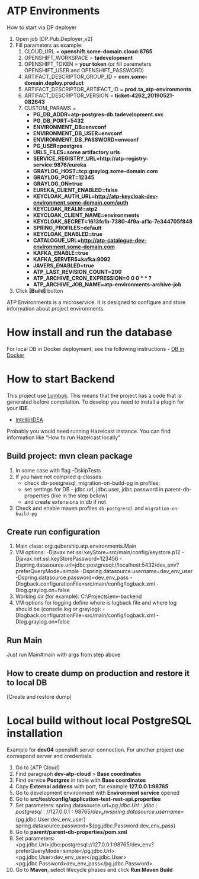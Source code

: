# ATP Environments 

How to start via DP deployer

1. Open job [DP.Pub.Deployer_v2]
2. Fill parameters as example:
    1. CLOUD_URL = **openshift.some-domain.cloud:8765**
    2. OPENSHIFT_WORKSPACE = **tadevelopment**
    3. OPENSHIFT_TOKEN = **your token** (or fill paremeters OPENSHIFT_USER and OPENSHIFT_PASSWORD)
    4. ARTIFACT_DESCRIPTOR_GROUP_ID = **com.some-domain.deploy.product**
    5. ARTIFACT_DESCRIPTOR_ARTIFACT_ID = **prod.ta_atp-environments**
    6. ARTIFACT_DESCRIPTOR_VERSION = **ticket-4262_20190521-082643**
    7. CUSTOM_PARAMS =
        * **PG_DB_ADDR=atp-postgres-db.tadevelopment.svc**
        * **PG_DB_PORT=5432**
        * **ENVIRONMENT_DB=envconf**
        * **ENVIRONMENT_DB_USER=envconf**
        * **ENVIRONMENT_DB_PASSWORD=envconf**
        * **PG_USER=postgres**
        * **URLS_FILES=some artifactory urls**
        * **SERVICE_REGISTRY_URL=http://atp-registry-service:9876/eureka**
        * **GRAYLOG_HOST=tcp:graylog.some-domain.com**
        * **GRAYLOG_PORT=12345**
        * **GRAYLOG_ON=true**
        * **EUREKA_CLIENT_ENABLED=false**
        * **KEYCLOAK_AUTH_URL=http://atp-keycloak-dev-environment.some-domain.com/auth**
        * **KEYCLOAK_REALM=atp2**
        * **KEYCLOAK_CLIENT_NAME=environments**
        * **KEYCLOAK_SECRET=1613fc1b-7380-4f9a-af1c-7e344705f848**
        * **SPRING_PROFILES=default**
        * **KEYCLOAK_ENABLED=true**
        * **CATALOGUE_URL=http://atp-catalogue-dev-environment.some-domain.com**
        * **KAFKA_ENABLE=true**
        * **KAFKA_SERVERS=kafka:9092**
        * **JAVERS_ENABLED=true**
        * **ATP_LAST_REVISION_COUNT=200**
        * **ATP_ARCHIVE_CRON_EXPRESSION=0 0 0 * * ?**
        * **ATP_ARCHIVE_JOB_NAME=atp-environments-archive-job**
3. Click **[Build]** button

ATP Environments is a microservice. It is designed to configure and store information about project environments.

# How install and run the database

For local DB in Docker deployment, see the following instructions - [DB in Docker](./docker-compose/readme.md)

# How to start Backend

This project use [Lombok](https://projectlombok.org). This means that the project has a code that is generated before compilation. 
To develop you need to install a plugin for your **IDE**. 
* [Intellij IDEA](http://plugins.jetbrains.com/plugin/6317-lombok-plugin)

Probably you would need running Hazelcast instance. You can find information like "How to run Hazelcast locally"

## Build project: mvn clean package
1. In some case with flag -DskipTests
2. If you have not compiled q-classes:
    * check db-postgresql, migration-on-build-pg in profiles; 
    * set settings for DB - jdbc.url, jdbc.user, jdbc.password in parent-db-properties (like in the step bellow)
    * and create extensions in db if not
3. Check and enable maven profiles `db-postgresql` and `migration-on-build-pg`

## Create run configuration
1. Main class: org.qubership.atp.environments.Main
2. VM options: 
 -Djavax.net.ssl.keyStore=src/main/config/keystore.p12
 -Djavax.net.ssl.keyStorePassword=123456
 -Dspring.datasource.url=jdbc:postgresql://localhost:5432/dev_env?preferQueryMode=simple
 -Dspring.datasource.username=dev_env_user
 -Dspring.datasource.password=dev_env_pass
 -Dlogback.configurationFile=src/main/config/logback.xml
 -Dlog.graylog.on=false
3. Working dir (for example): C:\Projects\env-backend
4. VM options for logging define where is logback file and where log should be (console.log or graylog):
-Dlogback.configurationFile=src/main/config/logback.xml
-Dlog.graylog.on=false

## Run Main
Just run Main#main with args from step above

## How to create dump on production and restore it to local DB
[Create and restore dump]

# Local build without local PostgreSQL installation
Example for **dev04** openshift server connection. For another project use correspond server and credentials.

1. Go to [ATP Cloud]
2. Find paragraph **dev-atp-cloud** > **Base coordinates**
3. Find service **Postgres** in table with **Base coordinates**
4. Copy **External address** with port, for example **127.0.0.1:98765**
5. Go to development environment with **Environment service** opened
6. Go to **src/test/config/application-test-rest-api.properties**
7. Set parameters:
   spring.datasource.url=${pg.jdbc.Url:jdbc:postgresql://127.0.0.1:98765/dev_env}
   spring.datasource.username=${pg.jdbc.User:dev_env_user}
   spring.datasource.password=${pg.jdbc.Password:dev_env_pass}
8. Go to **parent/parent-db-properties/pom.xml**
9. Set parameters:
   <pg.jdbc.Url>jdbc:postgresql://127.0.0.1:98765/dev_env?preferQueryMode=simple</pg.jdbc.Url>
   <pg.jdbc.User>dev_env_user</pg.jdbc.User>
   <pg.jdbc.Password>dev_env_pass</pg.jdbc.Password>
10. Go to **Maven**, select lifecycle phases and click **Run Maven Build**


